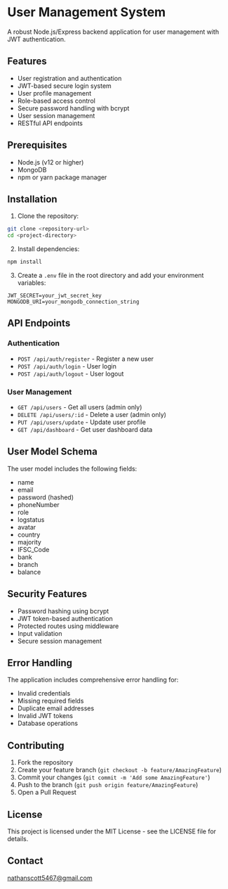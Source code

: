 # User Management System

A robust Node.js/Express backend application for user management with JWT authentication.

## Features

- User registration and authentication
- JWT-based secure login system
- User profile management
- Role-based access control
- Secure password handling with bcrypt
- User session management
- RESTful API endpoints

## Prerequisites

- Node.js (v12 or higher)
- MongoDB
- npm or yarn package manager

## Installation

1. Clone the repository:
```bash
git clone <repository-url>
cd <project-directory>
```

2. Install dependencies:
```bash
npm install
```

3. Create a `.env` file in the root directory and add your environment variables:
```
JWT_SECRET=your_jwt_secret_key
MONGODB_URI=your_mongodb_connection_string
```

## API Endpoints

### Authentication
- `POST /api/auth/register` - Register a new user
- `POST /api/auth/login` - User login
- `POST /api/auth/logout` - User logout

### User Management
- `GET /api/users` - Get all users (admin only)
- `DELETE /api/users/:id` - Delete a user (admin only)
- `PUT /api/users/update` - Update user profile
- `GET /api/dashboard` - Get user dashboard data

## User Model Schema

The user model includes the following fields:
- name
- email
- password (hashed)
- phoneNumber
- role
- logstatus
- avatar
- country
- majority
- IFSC_Code
- bank
- branch
- balance

## Security Features

- Password hashing using bcrypt
- JWT token-based authentication
- Protected routes using middleware
- Input validation
- Secure session management

## Error Handling

The application includes comprehensive error handling for:
- Invalid credentials
- Missing required fields
- Duplicate email addresses
- Invalid JWT tokens
- Database operations

## Contributing

1. Fork the repository
2. Create your feature branch (`git checkout -b feature/AmazingFeature`)
3. Commit your changes (`git commit -m 'Add some AmazingFeature'`)
4. Push to the branch (`git push origin feature/AmazingFeature`)
5. Open a Pull Request

## License

This project is licensed under the MIT License - see the LICENSE file for details.

## Contact

nathanscott5467@gmail.com
